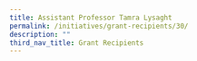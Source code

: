```yaml
---
title: Assistant Professor Tamra Lysaght
permalink: /initiatives/grant-recipients/30/
description: ""
third_nav_title: Grant Recipients
---
```

